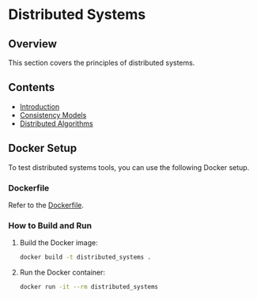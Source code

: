 # Distributed Systems

## Overview
This section covers the principles of distributed systems.

## Contents
- [Introduction](distributed_systems/introduction.md)
- [Consistency Models](distributed_systems/consistency_models.md)
- [Distributed Algorithms](distributed_systems/distributed_algorithms.md)

## Docker Setup
To test distributed systems tools, you can use the following Docker setup.

### Dockerfile
Refer to the [Dockerfile](Dockerfile).

### How to Build and Run
1. Build the Docker image:
    ```bash
    docker build -t distributed_systems .
    ```

2. Run the Docker container:
    ```bash
    docker run -it --rm distributed_systems
    ```